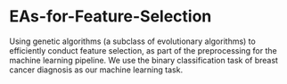 # EAs-for-Feature-Selection
Using genetic algorithms (a subclass of evolutionary algorithms) to efficiently conduct feature selection, as part of the preprocessing for the machine learning pipeline. We use the binary classification task of breast cancer diagnosis as our machine learning task.
